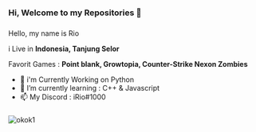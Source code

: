 ### Hi, Welcome to my Repositories 👋

###
Hello, my name is Rio

i Live in **Indonesia, Tanjung Selor**

Favorit Games : **Point blank, Growtopia, Counter-Strike Nexon Zombies**
- 🔭 i'm Currently Working on Python
- 🌱 I’m currently learning : C++ & Javascript
- 📫 My Discord : iRio#1000
###
![okok1](https://user-images.githubusercontent.com/68218339/120883286-f0febc00-c60e-11eb-94a5-88a52e4a894d.gif)
